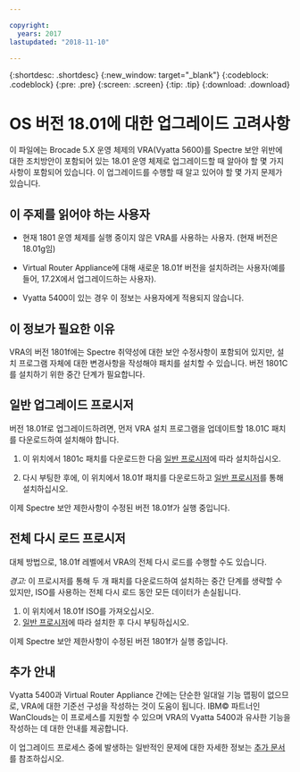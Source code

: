 ```yaml
---

copyright:
  years: 2017
lastupdated: "2018-11-10"

---
```


{:shortdesc: .shortdesc}
{:new_window: target="_blank"}
{:codeblock: .codeblock}
{:pre: .pre}
{:screen: .screen}
{:tip: .tip}
{:download: .download}

# OS 버전 18.01에 대한 업그레이드 고려사항

이 파일에는 Brocade 5.X 운영 체제의 VRA(Vyatta 5600)를 Spectre 보안 위반에 대한 조치방안이 포함되어 있는 18.01 운영 체제로 업그레이드할 때 알아야 할 몇 가지 사항이 포함되어 있습니다. 이 업그레이드를 수행할 때 알고 있어야 할 몇 가지 문제가 있습니다.

## 이 주제를 읽어야 하는 사용자

* 현재 1801 운영 체제를 실행 중이지 않은 VRA를 사용하는 사용자. (현재 버전은 18.01g임)

* Virtual Router Appliance에 대해 새로운 18.01f 버전을 설치하려는 사용자(예를 들어, 17.2X에서 업그레이드하는 사용자).

* Vyatta 5400이 있는 경우 이 정보는 사용자에게 적용되지 않습니다.

## 이 정보가 필요한 이유

VRA의 버전 1801f에는 Spectre 취약성에 대한 보안 수정사항이 포함되어 있지만, 설치 프로그램 자체에 대한 변경사항을 작성해야 패치를 설치할 수 있습니다. 버전 1801C를 설치하기 위한 중간 단계가 필요합니다.

## 일반 업그레이드 프로시저
버전 18.01f로 업그레이드하려면, 먼저 VRA 설치 프로그램을 업데이트할 18.01C 패치를 다운로드하여 설치해야 합니다.

1. 이 위치에서 1801c 패치를 다운로드한 다음 [일반 프로시저](/docs/infrastructure/virtual-router-appliance?topic=virtual-router-appliance-upgrading-the-os)에 따라 설치하십시오.

2. 다시 부팅한 후에, 이 위치에서 18.01f 패치를 다운로드하고 [일반 프로시저](/docs/infrastructure/virtual-router-appliance?topic=virtual-router-appliance-upgrading-the-os)를 통해 설치하십시오.

이제 Spectre 보안 제한사항이 수정된 버전 18.01f가 실행 중입니다.

## 전체 다시 로드 프로시저
대체 방법으로, 18.01f 레벨에서 VRA의 전체 다시 로드를 수행할 수도 있습니다.

*경고:* 이 프로시저를 통해 두 개 패치를 다운로드하여 설치하는 중간 단계를 생략할 수 있지만, ISO를 사용하는 전체 다시 로드 동안 모든 데이터가 손실됩니다.

1. 이 위치에서 18.01f ISO를 가져오십시오.
2. [일반 프로시저](/docs/infrastructure/virtual-router-appliance?topic=virtual-router-appliance-upgrading-the-os)에 따라 설치한 후 다시 부팅하십시오.

이제 Spectre 보안 제한사항이 수정된 버전 1801f가 실행 중입니다.

## 추가 안내

Vyatta 5400과 Virtual Router Appliance 간에는 단순한 일대일 기능 맵핑이 없으므로, VRA에 대한 기준선 구성을 작성하는 것이 도움이 됩니다. IBM© 파트너인 WanClouds는 이 프로세스를 지원할 수 있으며 VRA의 Vyatta 5400과 유사한 기능을 작성하는 데 대한 안내를 제공합니다.

이 업그레이드 프로세스 중에 발생하는 일반적인 문제에 대한 자세한 정보는 [추가 문서](/docs/infrastructure/virtual-router-appliance?topic=virtual-router-appliance-vyatta-5400-common-migration-issues)를 참조하십시오.
